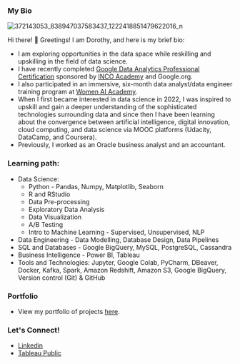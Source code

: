 ### My Bio
![372143053_838947037583437_1222418851479622016_n](https://github.com/DSKunth/DSKunth/assets/98457852/93b69805-e440-49dc-a769-5d023c4cdc27)


Hi there! 👋 Greetings! I am Dorothy, and here is my brief bio:
- I am exploring opportunities in the data space while reskilling and upskilling in the field of data science. 
- I have recently completed [Google Data Analytics Professional Certification](https://www.coursera.org/professional-certificates/google-data-analytics) sponsored by [INCO Academy](https://incoacademy.de/en/programs/67) and Google.org.
- I also participated in an immersive, six-month data analyst/data engineer training program at [Women AI Academy](https://www.womenaiacademy.com/).
- When I first became interested in data science in 2022, I was inspired to upskill and gain a deeper understanding of the sophisticated technologies surrounding data and since then I have been learning about the convergence between artificial intelligence, digital innovation, cloud computing, and data science via MOOC platforms (Udacity, DataCamp, and Coursera).
- Previously, I worked as an Oracle business analyst and an accountant.

### Learning path:
  - Data Science:
      - Python - Pandas, Numpy, Matplotlib, Seaborn
      - R and RStudio
      - Data Pre-processing
      - Exploratory Data Analysis
      - Data Visualization
      - A/B Testing
      - Intro to Machine Learning - Supervised, Unsupervised, NLP
  - Data Engineering - Data Modelling, Database Design, Data Pipelines
  - SQL and Databases - Google BigQuery, MySQL, PostgreSQL, Cassandra
  - Business Intelligence - Power BI, Tableau
  - Tools and Technologies: Jupyter, Google Colab, PyCharm, DBeaver, Docker, Kafka, Spark, Amazon Redshift, Amazon S3, Google BigQuery, Version control (Git) & GitHub

  ### Portfolio
  - View my portfolio of projects [here](https://github.com/DSKunth/Project-Portfolio).

  ### Let's Connect!
  - [Linkedin](https://www.linkedin.com/in/dkunth/)
  - [Tableau Public](https://public.tableau.com/app/profile/dorothy.kunth)

  
